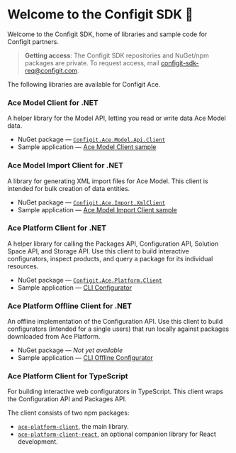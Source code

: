 
# Welcome to the Configit SDK :wave:

Welcome to the Configit SDK, home of libraries and sample code for Configit partners.

> **Getting access**: The Configit SDK repositories and NuGet/npm packages are private. To request access, mail
> configit-sdk-req@configit.com.

The following libraries are available for Configit Ace.

### Ace Model Client for .NET       

A helper library for the Model API, letting you read or write data Ace Model data.

- NuGet package —  [`Configit.Ace.Model.Api.Client`](https://github.com/configit-sdk/ace-model-samples/packages/1151047)
- Sample application —  [Ace Model Client sample](https://github.com/configit-sdk/ace-model-samples/tree/main/ModelApi/ApiClientSampleModel)

### Ace Model Import Client for .NET

A library for generating XML import files for Ace Model. This client is intended for bulk creation of data entities.

- NuGet package — [`Configit.Ace.Import.XmlClient`](https://github.com/configit-sdk/ace-model-samples/packages/1123124)
- Sample application — [Ace Model Import Client sample](https://github.com/configit-sdk/ace-model-samples/tree/main/XmlClientSampleModel)

### Ace Platform Client for .NET

A helper library for calling the Packages API, Configuration API, Solution Space API, and Storage API. Use this client to build
interactive configurators, inspect products, and query a package for its individual resources.

- NuGet package — [`Configit.Ace.Platform.Client`](https://github.com/configit-sdk/ace-configure-samples/packages/1123127)
- Sample application — [CLI Configurator](https://github.com/configit-sdk/ace-configure-samples/tree/master/cli-configurator)

### Ace Platform Offline Client for .NET

An offline implementation of the Configuration API. Use this client to build configurators (intended for a single users) that run locally
against packages downloaded from Ace Platform.

- NuGet package — *Not yet available*
- Sample application —
  [CLI Offline Configurator](https://github.com/configit-sdk/ace-configure-samples/tree/master/cli-offline-configurator)
  
### Ace Platform Client for TypeScript

For building interactive web configurators in TypeScript. This client wraps the Configuration API and Packages API.

The client consists of two npm packages:

- [`ace-platform-client`](https://github.com/configit-sdk/ace-configure-samples/packages/1325398), the main library.
- [`ace-platform-client-react`](https://github.com/configit-sdk/ace-configure-samples/packages/1325400), an optional companion library for React development.

